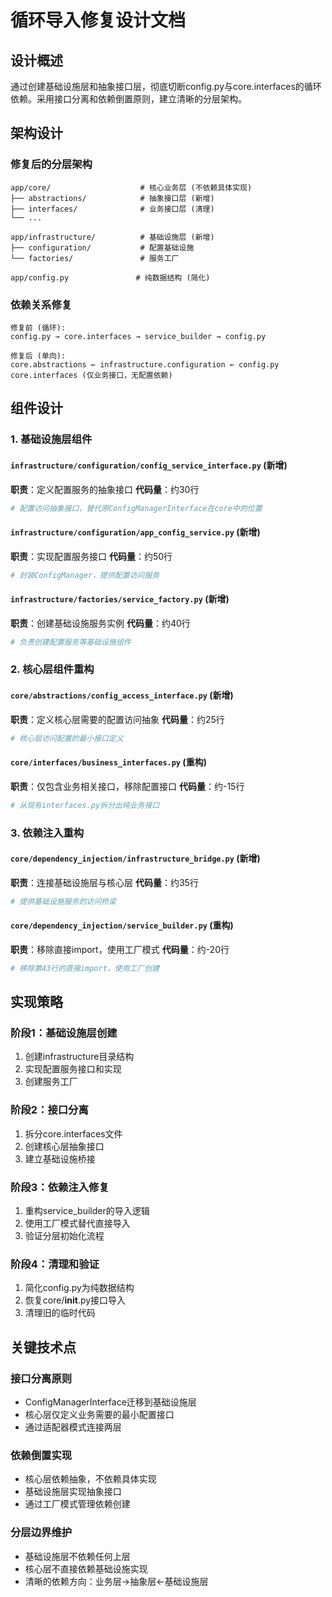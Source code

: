 # 循环导入修复设计文档

## 设计概述

通过创建基础设施层和抽象接口层，彻底切断config.py与core.interfaces的循环依赖。采用接口分离和依赖倒置原则，建立清晰的分层架构。

## 架构设计

### 修复后的分层架构
```
app/core/                    # 核心业务层 (不依赖具体实现)
├── abstractions/            # 抽象接口层 (新增)
├── interfaces/              # 业务接口层 (清理)
└── ...

app/infrastructure/          # 基础设施层 (新增)
├── configuration/           # 配置基础设施
└── factories/               # 服务工厂

app/config.py               # 纯数据结构 (简化)
```

### 依赖关系修复
```
修复前 (循环):
config.py → core.interfaces → service_builder → config.py

修复后 (单向):
core.abstractions ← infrastructure.configuration ← config.py
core.interfaces (仅业务接口，无配置依赖)
```

## 组件设计

### 1. 基础设施层组件

#### `infrastructure/configuration/config_service_interface.py` (新增)
**职责**：定义配置服务的抽象接口
**代码量**：约30行
```python
# 配置访问抽象接口，替代原ConfigManagerInterface在core中的位置
```

#### `infrastructure/configuration/app_config_service.py` (新增)  
**职责**：实现配置服务接口
**代码量**：约50行
```python
# 封装ConfigManager，提供配置访问服务
```

#### `infrastructure/factories/service_factory.py` (新增)
**职责**：创建基础设施服务实例
**代码量**：约40行
```python
# 负责创建配置服务等基础设施组件
```

### 2. 核心层组件重构

#### `core/abstractions/config_access_interface.py` (新增)
**职责**：定义核心层需要的配置访问抽象
**代码量**：约25行
```python
# 核心层访问配置的最小接口定义
```

#### `core/interfaces/business_interfaces.py` (重构)
**职责**：仅包含业务相关接口，移除配置接口
**代码量**：约-15行
```python
# 从现有interfaces.py拆分出纯业务接口
```

### 3. 依赖注入重构

#### `core/dependency_injection/infrastructure_bridge.py` (新增)
**职责**：连接基础设施层与核心层
**代码量**：约35行
```python
# 提供基础设施服务的访问桥梁
```

#### `core/dependency_injection/service_builder.py` (重构)
**职责**：移除直接import，使用工厂模式
**代码量**：约-20行
```python
# 移除第43行的直接import，使用工厂创建
```

## 实现策略

### 阶段1：基础设施层创建
1. 创建infrastructure目录结构
2. 实现配置服务接口和实现
3. 创建服务工厂

### 阶段2：接口分离
1. 拆分core.interfaces文件
2. 创建核心层抽象接口
3. 建立基础设施桥接

### 阶段3：依赖注入修复
1. 重构service_builder的导入逻辑
2. 使用工厂模式替代直接导入
3. 验证分层初始化流程

### 阶段4：清理和验证
1. 简化config.py为纯数据结构
2. 恢复core/__init__.py接口导入
3. 清理旧的临时代码

## 关键技术点

### 接口分离原则
- ConfigManagerInterface迁移到基础设施层
- 核心层仅定义业务需要的最小配置接口
- 通过适配器模式连接两层

### 依赖倒置实现
- 核心层依赖抽象，不依赖具体实现
- 基础设施层实现抽象接口
- 通过工厂模式管理依赖创建

### 分层边界维护
- 基础设施层不依赖任何上层
- 核心层不直接依赖基础设施实现
- 清晰的依赖方向：业务层→抽象层←基础设施层